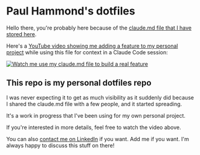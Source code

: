 # Paul Hammond's dotfiles

Hello there, you're probably here because of the [claude.md file that I have stored here](claude/.claude/CLAUDE.md).

Here's a [YouTube video showing me adding a feature to my personal project](https://www.youtube.com/watch?v=rSoeh6K5Fqo) while using this file for context in a Claude Code session:

[![Watch me use my claude.md file to build a real feature](https://img.youtube.com/vi/rSoeh6K5Fqo/0.jpg)](https://www.youtube.com/watch?v=rSoeh6K5Fqo)

## This repo is my personal dotfiles repo

I was never expecting it to get as much visibility as it suddenly did because I shared the claude.md file with a few people, and it started spreading.

It's a work in progress that I've been using for my own personal project.

If you're interested in more details, feel free to watch the video above.

You can also [contact me on LinkedIn](https://www.linkedin.com/in/paul-hammond-bb5b78251/) if you want. Add me if you want. I'm always happy to discuss this stuff on there!
